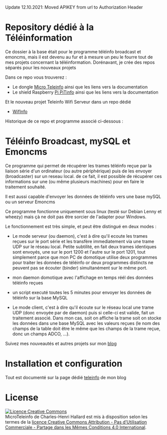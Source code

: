 Update 12.10.2021: Moved APIKEY from url to Authorization Header

Repository dédié à la Téléinformation
=====================================

Ce dossier à la base était pour le programme téléinfo broadcast et emoncms, mais il est devenu au fur et à mesure un peu le fourre tout de mes projets concernant la téléinformation.
Dorénavant, je crée des repos séparés pour les nouveaux projets 

Dans ce repo vous trouverez :
- Le dongle [Micro Teleinfo](https://github.com/hallard/teleinfo/tree/master/MicroTeleinfo) ainsi que les liens vers la documentation
- Le shield Raspberry [Pi PiTinfo](https://github.com/hallard/teleinfo/tree/master/PiTInfo) ainsi que les liens vers la documentation

Et le nouveau projet Teleinfo Wifi Serveur dans un repo dédié
- [WifInfo](https://github.com/hallard/WifInfo)

Historique de ce repo et programme associé ci-dessous :

Téléinfo Broadcast, mySQL et Emoncms
====================================
Ce programme qui permet de récupérer les trames téléinfo reçue par la liaison série d'un ordinateur (ou autre périphérique) puis de les envoyer (broadcaster) sur un reseau local. de ce fait, il est possible de récupérer ces informations sur une 
(ou même plusieurs machines) pour en faire le traitement souhaité.

Il est aussi capable d'envoyer les données de téléinfo vers une base mySQL ou un serveur Emoncms
 
Ce programme fonctionne uniquement sous linux (testé sur Debian Lenny et wheezy) mais çà ne doit pas être sorcier de l'adapter pour Windows.
 
Le fonctionnement est très simple, et peut être distingué en deux modes :
  - Le mode serveur (ou daemon), c'est à dire qu'il ecoute les trames reçues sur le port série et les transfère immediatement via une trame UDP sur le réseau local. Petite subtilité, en fait deux trames identiques sont envoyés, une sur le port 1200 et l'autre sur le port 1201, tout simplement parce que mon PC de domotique utilise deux programmes pour traiter les données de téléinfo or deux programmes distincts ne peuvent pas se écouter (binder) simultanément sur le même port.
  - mon daemon domotique avec l'affichage en temps réél des données téléinfo reçues
  - un script executé toutes les 5 minutes pour envoyer les données de téléinfo sur la base MySQL

  - Le mode client, c'est à dire qu'il écoute sur le réseau local une trame UDP (donc envoyée par de daemon) puis si celle-ci est valide, fait un traitement associé. Dans mon cas, soit on affiche la trame soit on stocke les données dans une base MySQL avec les valeurs reçues (le nom des champs de la table doit être le même que les champs de la trame reçue, donc un champs ADCO, …).

Suivez mes nouveautés et autres projets sur mon [blog][4] 

Installation et configuration
==============================

Tout est documenté sur la page dédié [teleinfo][5] de mon blog 

License
=======

<a rel="license" href="http://creativecommons.org/licenses/by-nc-sa/4.0/"><img alt="Licence Creative Commons" style="border-width:0" src="https://i.creativecommons.org/l/by-nc-sa/4.0/88x31.png" /></a><br /><span xmlns:dct="http://purl.org/dc/terms/" property="dct:title">MicroTeleinfo</span> de <span xmlns:cc="http://creativecommons.org/ns#" property="cc:attributionName">Charles-Henri Hallard</span> est mis à disposition selon les termes de la <a rel="license" href="http://creativecommons.org/licenses/by-nc-sa/4.0/">licence Creative Commons Attribution - Pas d’Utilisation Commerciale - Partage dans les Mêmes Conditions 4.0 International</a>.


[4]: http://hallard.me
[5]: http://hallard.me/teleinfo-emoncms/
